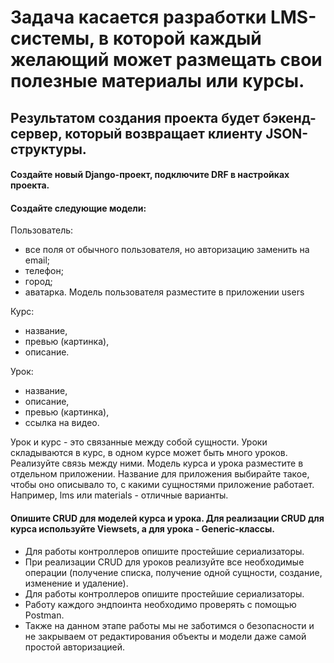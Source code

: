 # Задача касается разработки LMS-системы, в которой каждый желающий может размещать свои полезные материалы или курсы.

## Результатом создания проекта будет бэкенд-сервер, который возвращает клиенту JSON-структуры.


#### Создайте новый Django-проект, подключите DRF в настройках проекта.

#### Создайте следующие модели:

Пользователь:
- все поля от обычного пользователя, но авторизацию заменить на email;
- телефон;
- город;
- аватарка.
Модель пользователя разместите в приложении users

Курс:
- название,
- превью (картинка),
- описание.

Урок:
- название,
- описание,
- превью (картинка),
- ссылка на видео.

Урок и курс - это связанные между собой сущности. Уроки складываются в курс, в одном курсе может быть много уроков. Реализуйте связь между ними.
Модель курса и урока разместите в отдельном приложении. Название для приложения выбирайте такое, чтобы оно описывало то, с какими сущностями приложение работает. Например, lms или materials - отличные варианты.

#### Опишите CRUD для моделей курса и урока. Для реализации CRUD для курса используйте Viewsets, а для урока - Generic-классы.

- Для работы контроллеров опишите простейшие сериализаторы.
- При реализации CRUD для уроков реализуйте все необходимые операции (получение списка, получение одной сущности, создание, изменение и удаление).
- Для работы контроллеров опишите простейшие сериализаторы.
- Работу каждого эндпоинта необходимо проверять с помощью Postman.
- Также на данном этапе работы мы не заботимся о безопасности и не закрываем от редактирования объекты и модели даже самой простой авторизацией.